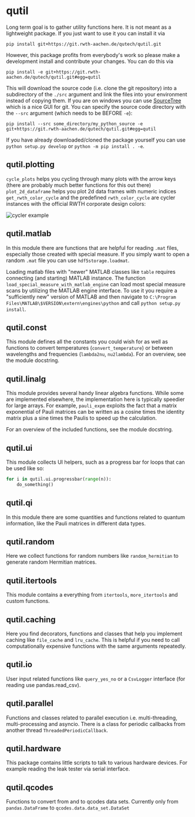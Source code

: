 # qutil
Long term goal is to gather utility functions here. It is not meant as a lightweight package. If you just want to use it you can install it via
```
pip install git+https://git.rwth-aachen.de/qutech/qutil.git
```
However, this package profits from everybody's work so please make a development install and contribute your changes. You can do this via
```
pip install -e git+https://git.rwth-aachen.de/qutech/qutil.git#egg=qutil
```
This will download the source code (i.e. clone the git repository) into a subdirectory of the `./src` argument and link the files into your environment instead of copying them. If you are on windows you can use [SourceTree](https://www.sourcetreeapp.com/) which is a nice GUI for git.
You can specify the source code directory with the `--src` argument (which needs to be BEFORE `-e`):
```
pip install --src some_directory/my_python_source -e git+https://git.rwth-aachen.de/qutech/qutil.git#egg=qutil
```
If you have already downloaded/cloned the package yourself you can use `python setup.py develop` or `python -m pip install . -e`.

## qutil.plotting
`cycle_plots` helps you cycling through many plots with the arrow keys (there are probably much better functions for this out there)
`plot_2d_dataframe` helps you plot 2d data frames with numeric indices
`get_rwth_color_cycle` and the predefined `rwth_color_cycle` are cycler instances with the official RWTH corporate design colors:

![cycler example](./doc/source/_static/cycles.png)

## qutil.matlab
In this module there are functions that are helpful for reading `.mat` files, especially those created with special measure.
If you simply want to open a random `.mat` file you can use `hdf5storage.loadmat`.

Loading matlab files with "newer" MATLAB classes like `table` requires connecting (and starting) MATLAB instance.
The function `load_special_measure_with_matlab_engine` can load most special measure scans by utilizing the MATLAB engine interface. To use it you require a "sufficiently new" version of MATLAB and then navigate to `C:\Program Files\MATLAB\$VERSION\extern\engines\python` and call `python setup.py install`. 

## qutil.const
This module defines all the constants you could wish for as well as functions to convert temperatures (`convert_temperature`) or between wavelengths and frequencies (`lambda2nu`, `nu2lambda`). For an overview, see the module docstring.

## qutil.linalg
This module provides several handy linear algebra functions. While some are implemented elsewhere, the implementation here is typically speedier for large arrays. For example, `pauli_expm` exploits the fact that a matrix exponential of Pauli matrices can be written as a cosine times the identity matrix plus a sine times the Paulis to speed up the calculation.

For an overview of the included functions, see the module docstring.

## qutil.ui
This module collects UI helpers, such as a progress bar for loops that can be used like so:
```python
for i in qutil.ui.progressbar(range(n)):
    do_something()
```

## qutil.qi
In this module there are some quantities and functions related to quantum information, like the Pauli matrices in different data types.

## qutil.random
Here we collect functions for random numbers like `random_hermitian` to generate random Hermitian matrices.

## qutil.itertools
This module contains a everything from `itertools`, `more_itertools` and custom functions.

## qutil.caching
Here you find decorators, functions and classes that help you implement caching like `file_cache` and `lru_cache`. This is helpful if you need to call computationally expensive functions with the same arguments repeatedly.

## qutil.io
User input related functions like `query_yes_no` or a `CsvLogger` interface (for reading use pandas.read_csv).

## qutil.parallel
Functions and classes related to parallel execution i.e. multi-threading, multi-processing and asyncio.
There is a class for periodic callbacks from another thread `ThreadedPeriodicCallback`.

## qutil.hardware
This package contains little scripts to talk to various hardware devices. For example reading the leak tester via serial interface.

## qutil.qcodes
Functions to convert from and to qcodes data sets. Currently only
from `pandas.DataFrame` to `qcodes.data.data_set.DataSet`
